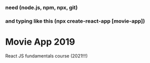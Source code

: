 ### need (node.js, npm, npx, git)

### and typing like this (npx create-react-app [movie-app])

# Movie App 2019

React JS fundamentals course (2021!!!)
